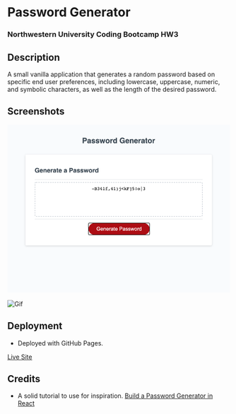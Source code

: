 # Password Generator

### Northwestern University Coding Bootcamp HW3

## Description

A small vanilla application that generates a random password based on specific end user preferences, including lowercase, uppercase, numeric, and symbolic characters, as well as the length of the desired password.

## Screenshots

![Screenshot](/assets/screenshot.png)

![Gif](/assets/generate-password.gif)

## Deployment

* Deployed with GitHub Pages.

[Live Site](https://loveliiivelaugh.github.io/nu-hw3-password-generator/)

## Credits

* A solid tutorial to use for inspiration.
[Build a Password Generator in React](https://blog.logrocket.com/build-a-password-generator-app-in-react-with-reusable-components/)